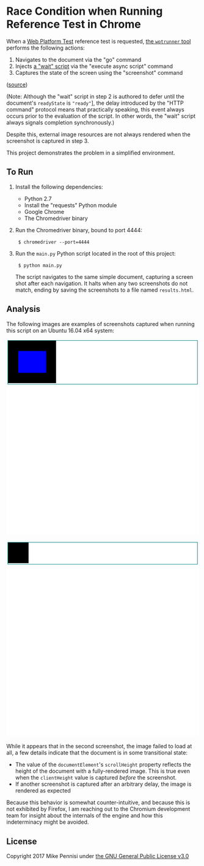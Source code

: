 # Race Condition when Running Reference Test in Chrome

When a [Web Platform Test](https://github.com/w3c/web-platform-tests) reference
test is requested, [the `wptrunner` tool](https://github.com/w3c/wptrunner)
performs the following actions:

1. Navigates to the document via the "go" command
2. Injects [a "wait"
   script](https://github.com/w3c/wptrunner/blob/38435bc6714ae83bbf759b04395fe13f08388396/wptrunner/executors/reftest-wait_webdriver.js)
   via the "execute async script" command
3. Captures the state of the screen using the "screenshot" command

([source](https://github.com/w3c/wptrunner/blob/38435bc6714ae83bbf759b04395fe13f08388396/wptrunner/executors/executorselenium.py#L253-L264))

(Note: Although the "wait" script in step 2 is authored to defer until the
document's `readyState` is `"ready"`], the delay introduced by the "HTTP
command" protocol means that practically speaking, this event always occurs
prior to the evaluation of the script. In other words, the "wait" script always
signals completion synchronously.)

Despite this, external image resources are not always rendered when the
screenshot is captured in step 3.

This project demonstrates the problem in a simplified environment.

## To Run

1. Install the following dependencies:
   - Python 2.7
   - Install the "requests" Python module
   - Google Chrome
   - The Chromedriver binary

2. Run the Chromedriver binary, bound to port 4444:

        $ chromedriver --port=4444

3. Run the `main.py` Python script located in the root of this project:

        $ python main.py

   The script navigates to the same simple document, capturing a screen shot
   after each navigation. It halts when any two screenshots do not match,
   ending by saving the screenshots to a file named `results.html`.

## Analysis

The following images are examples of screenshots captured when running this
script on an Ubuntu 16.04 x64 system:

![initial rendering](examples/initial.png)

![aberrant rendering](examples/aberrant.png)

While it appears that in the second screenshot, the image failed to load at
all, a few details indicate that the document is in some transitional state:

- The value of the `documentElement`'s `scrollHeight` property reflects the
  height of the document with a fully-rendered image. This is true even when
  the `clientHeight` value is captured *before* the screenshot.
- If another screenshot is captured after an arbitrary delay, the image is
  rendered as expected

Because this behavior is somewhat counter-intuitive, and because this is not
exhibited by Firefox, I am reaching out to the Chromium development team for
insight about the internals of the engine and how this indeterminacy might be
avoided.

## License

Copyright 2017 Mike Pennisi under [the GNU General Public License
v3.0](https://www.gnu.org/licenses/gpl-3.0.html)
